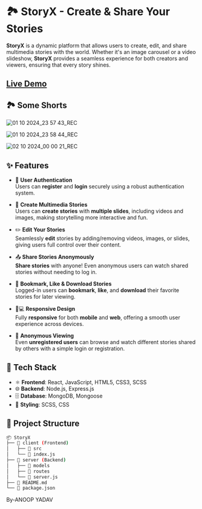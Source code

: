 # 🏞️ **StoryX** - Create & Share Your Stories

**StoryX** is a dynamic platform that allows users to create, edit, and share multimedia stories with the world. Whether it's an image carousel or a video slideshow, **StoryX** provides a seamless experience for both creators and viewers, ensuring that every story shines.

## [Live Demo](https://share-story-x.vercel.app/)

## 🏞️  **Some Shorts**

![01 10 2024_23 57 43_REC](https://github.com/user-attachments/assets/cc3c4529-3aa5-4679-9fa5-a30dcd8a8d8c)

![01 10 2024_23 58 44_REC](https://github.com/user-attachments/assets/27908d3e-766a-4710-9282-e7b96c4159a7)

![02 10 2024_00 00 21_REC](https://github.com/user-attachments/assets/02e6a792-327a-49d3-9179-350b69ca9bee)

## ✨ **Features**

- 🔐 **User Authentication**  
  Users can **register** and **login** securely using a robust authentication system.
  
- 🎥 **Create Multimedia Stories**  
  Users can **create stories** with **multiple slides**, including videos and images, making storytelling more interactive and fun.
  
- ✏️ **Edit Your Stories**  
  Seamlessly **edit** stories by adding/removing videos, images, or slides, giving users full control over their content.
  
- 📤 **Share Stories Anonymously**  
  **Share stories** with anyone! Even anonymous users can watch shared stories without needing to log in.
  
- 🔖 **Bookmark, Like & Download Stories**  
  Logged-in users can **bookmark**, **like**, and **download** their favorite stories for later viewing.
  
- 📱💻 **Responsive Design**  
  Fully **responsive** for both **mobile** and **web**, offering a smooth user experience across devices.
  
- 👀 **Anonymous Viewing**  
  Even **unregistered users** can browse and watch different stories shared by others with a simple login or registration.

## 🚀 **Tech Stack**

- ⚛️ **Frontend**: React, JavaScript, HTML5, CSS3, SCSS  
- 🌐 **Backend**: Node.js, Express.js  
- 🗄️ **Database**: MongoDB, Mongoose  
- 🎨 **Styling**: SCSS, CSS

## 📂 **Project Structure**

```bash
📦 StoryX
├── 📁 client (Frontend)
│   ├── 📁 src
│   └── 📄 index.js
├── 📁 server (Backend)
│   ├── 📁 models
│   ├── 📁 routes
│   └── 📄 server.js
├── 📄 README.md
└── 📄 package.json
```
By-ANOOP YADAV
